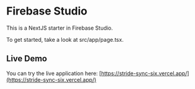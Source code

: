 # Firebase Studio

This is a NextJS starter in Firebase Studio.

To get started, take a look at src/app/page.tsx.

## Live Demo

You can try the live application here: [https://stride-sync-six.vercel.app/](https://stride-sync-six.vercel.app/)
